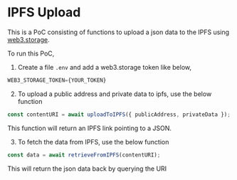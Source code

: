 # IPFS Upload

This is a PoC consisting of functions to upload a json data to the IPFS using [web3.storage](https://web3.storage).

To run this PoC,

1. Create a file `.env` and add a web3.storage token like below,

```js
WEB3_STORAGE_TOKEN={YOUR_TOKEN}
```

2. To upload a public address and private data to ipfs, use the below function

```js
const contentURI = await uploadToIPFS({ publicAddress, privateData });
```

This function will return an IPFS link pointing to a JSON.

3. To fetch the data from IPFS, use the below function

```js
const data = await retrieveFromIPFS(contentURI);
```

This will return the json data back by querying the URI
